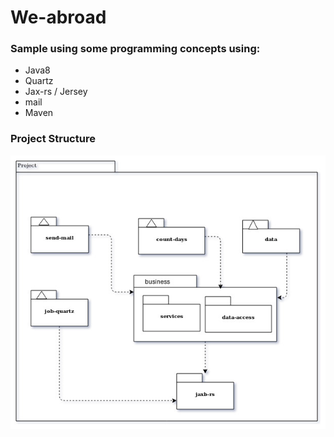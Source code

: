 # We-abroad

### Sample using some programming concepts using:

- Java8
- Quartz
- Jax-rs / Jersey
- mail
- Maven

### Project Structure
![weabrod structure](resources/struct-project.jpeg)
